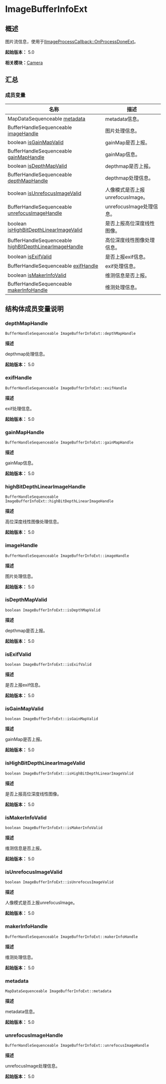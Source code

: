 # ImageBufferInfoExt


## 概述

图片流信息，使用于[IImageProcessCallback::OnProcessDoneExt](interface_i_image_process_callback.md#onprocessdoneext)。

**起始版本：** 5.0

**相关模块：**[Camera](_camera.md)


## 汇总


### 成员变量

| 名称 | 描述 | 
| -------- | -------- |
| MapDataSequenceable [metadata](#metadata) | metadata信息。  | 
| BufferHandleSequenceable [imageHandle](#imagehandle) | 图片处理信息。  | 
| boolean [isGainMapValid](#isgainmapvalid) | gainMap是否上报。  | 
| BufferHandleSequenceable [gainMapHandle](#gainmaphandle) | gainMap信息。  | 
| boolean [isDepthMapValid](#isdepthmapvalid) | depthmap是否上报。  | 
| BufferHandleSequenceable [depthMapHandle](#depthmaphandle) | depthmap处理信息。  | 
| boolean [isUnrefocusImageValid](#isunrefocusimagevalid) | 人像模式是否上报unrefocusImage。  | 
| BufferHandleSequenceable [unrefocusImageHandle](#unrefocusimagehandle) | unrefocusImage处理信息。  | 
| boolean [isHighBitDepthLinearImageValid](#ishighbitdepthlinearimagevalid) | 是否上报高位深度线性图像。  | 
| BufferHandleSequenceable [highBitDepthLinearImageHandle](#highbitdepthlinearimagehandle) | 高位深度线性图像处理信息。  | 
| boolean [isExifValid](#isexifvalid) | 是否上报exif信息。  | 
| BufferHandleSequenceable [exifHandle](#exifhandle) | exif处理信息。  | 
| boolean [isMakerInfoValid](#ismakerinfovalid) | 维测信息是否上报。  | 
| BufferHandleSequenceable [makerInfoHandle](#makerinfohandle) | 维测处理信息。  | 


## 结构体成员变量说明


### depthMapHandle

```
BufferHandleSequenceable ImageBufferInfoExt::depthMapHandle
```
**描述**

depthmap处理信息。

**起始版本：** 5.0


### exifHandle

```
BufferHandleSequenceable ImageBufferInfoExt::exifHandle
```
**描述**

exif处理信息。

**起始版本：** 5.0


### gainMapHandle

```
BufferHandleSequenceable ImageBufferInfoExt::gainMapHandle
```
**描述**

gainMap信息。

**起始版本：** 5.0


### highBitDepthLinearImageHandle

```
BufferHandleSequenceable ImageBufferInfoExt::highBitDepthLinearImageHandle
```
**描述**

高位深度线性图像处理信息。

**起始版本：** 5.0


### imageHandle

```
BufferHandleSequenceable ImageBufferInfoExt::imageHandle
```
**描述**

图片处理信息。

**起始版本：** 5.0


### isDepthMapValid

```
boolean ImageBufferInfoExt::isDepthMapValid
```
**描述**

depthmap是否上报。

**起始版本：** 5.0


### isExifValid

```
boolean ImageBufferInfoExt::isExifValid
```
**描述**

是否上报exif信息。

**起始版本：** 5.0


### isGainMapValid

```
boolean ImageBufferInfoExt::isGainMapValid
```
**描述**

gainMap是否上报。

**起始版本：** 5.0


### isHighBitDepthLinearImageValid

```
boolean ImageBufferInfoExt::isHighBitDepthLinearImageValid
```
**描述**

是否上报高位深度线性图像。

**起始版本：** 5.0


### isMakerInfoValid

```
boolean ImageBufferInfoExt::isMakerInfoValid
```
**描述**

维测信息是否上报。

**起始版本：** 5.0


### isUnrefocusImageValid

```
boolean ImageBufferInfoExt::isUnrefocusImageValid
```
**描述**

人像模式是否上报unrefocusImage。

**起始版本：** 5.0


### makerInfoHandle

```
BufferHandleSequenceable ImageBufferInfoExt::makerInfoHandle
```
**描述**

维测处理信息。

**起始版本：** 5.0


### metadata

```
MapDataSequenceable ImageBufferInfoExt::metadata
```
**描述**

metadata信息。

**起始版本：** 5.0


### unrefocusImageHandle

```
BufferHandleSequenceable ImageBufferInfoExt::unrefocusImageHandle
```
**描述**

unrefocusImage处理信息。

**起始版本：** 5.0
